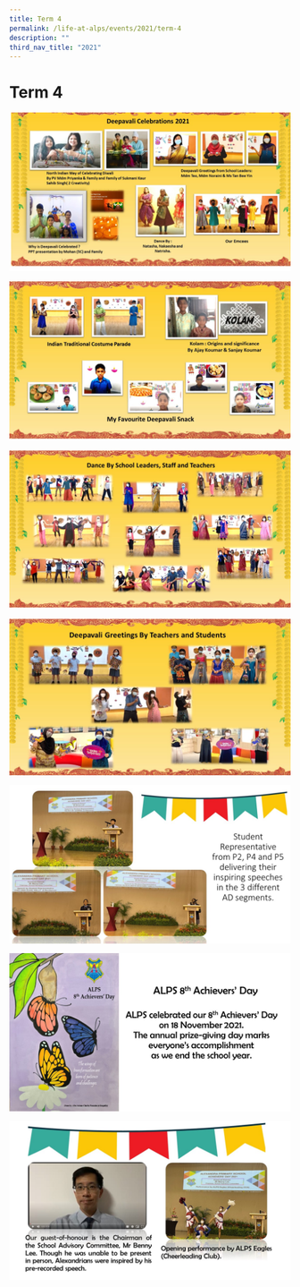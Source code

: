 ```yaml
---
title: Term 4
permalink: /life-at-alps/events/2021/term-4
description: ""
third_nav_title: "2021"
---
```

# **Term 4**

![](/images/T4%20Slide1%20(1).jpg)

![](/images/T4%20Slide2%20(1).jpg)

![](/images/T4%20Slide3%20(2).jpg)

![](/images/T4%20Slide4%20(1).jpg)

![](/images/T4%20Slide5%20(1).jpg)

![](/images/T4%20Slide1%20(2).jpg)

![](/images/T4%20Slide2%20(2).jpg)